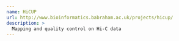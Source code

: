 ```yaml
---
name: HiCUP
url: http://www.bioinformatics.babraham.ac.uk/projects/hicup/
description: >
  Mapping and quality control on Hi-C data
---
```

